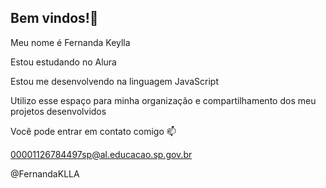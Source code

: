 ## Bem vindos!🖤

Meu nome é Fernanda Keylla

Estou estudando no Alura

Estou me desenvolvendo na linguagem JavaScript

Utilizo esse espaço para minha organização e compartilhamento dos meu projetos desenvolvidos

Você pode entrar em contato comigo 📫

00001126784497sp@al.educacao.sp.gov.br

@FernandaKLLA
